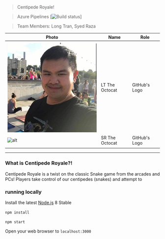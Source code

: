 
> Centipede Royale!

> Azure Pipelines [![Build status](#)]

> Team Members: Long Tran, Syed Raza 


| Photo              | Name             | Role          |
|--------------------|------------------|---------------|
| ![alt](https://github.com/centipede-royale/CentipedeRoyale/blob/master/images/LongTran.png) | LT The Octocat | GitHub's Logo |
| ![alt](https://github.com/centipede-royale/CentipedeRoyale/blob/master/images/SyedRaza.png) | SR The Octocat | GitHub's Logo ||                    |                  |               |
|                    |                  |               |

----

### What is Centipede Royale?!

Centipede Royale is a twist on the classic Snake game from the arcades and PCs!  Players take control of our centipedes (snakes) and attempt to 



### running locally

Install the latest [Node.js](http://nodejs.org) 8 Stable

`npm install`

`npm start`

Open your web browser to `localhost:3000`
